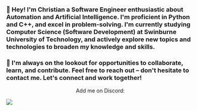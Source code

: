 <h3>👋 Hey! I'm Christian a Software Engineer enthusiastic about Automation and Artificial Intelligence. I'm proficient in Python and C++, and excel in problem-solving. I'm currently studying Computer Science (Software Development) at Swinburne University of Technology, and actively explore new topics and technologies to broaden my knowledge and skills.</h3>

<h3>🔗 I'm always on the lookout for opportunities to collaborate, learn, and contribute. Feel free to reach out – don't hesitate to contact me. Let's connect and work together!</h3>

<p align="center">
  <p align="center">Add me on Discord:</p>
  <img src="https://discord-readme-badge.vercel.app/api?id=910033554644295750">
</p>
